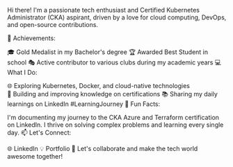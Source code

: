 Hi there! I'm a passionate tech enthusiast and Certified Kubernetes Administrator (CKA) aspirant, driven by a love for cloud computing, DevOps, and open-source contributions.

🏅 Achievements:

🎓 Gold Medalist in my Bachelor's degree
🏆 Awarded Best Student in school
🎭 Active contributor to various clubs during my academic years
💻 What I Do:

🌐 Exploring Kubernetes, Docker, and cloud-native technologies                        
🔧 Building and improving knowledge on certifications
📚 Sharing my daily learnings on LinkedIn #LearningJourney
🚀 Fun Facts:

I'm documenting my journey to the CKA  Azure and Terraform certification on LinkedIn.
I thrive on solving complex problems and learning every single day.
📫 Let's Connect:

🌐 LinkedIn
💡 Portfolio
🌟 Let's collaborate and make the tech world awesome together!
